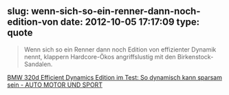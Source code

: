 slug: wenn-sich-so-ein-renner-dann-noch-edition-von
date: 2012-10-05 17:17:09
type: quote
---

> Wenn sich so ein Renner dann noch Edition von effizienter Dynamik nennt, klappern Hardcore-Ökos angriffslustig mit den Birkenstock-Sandalen.

[BMW 320d Efficient Dynamics Edition im Test: So dynamisch kann sparsam sein - AUTO MOTOR UND SPORT](http://www.auto-motor-und-sport.de/einzeltests/bmw-320d-efficient-dynamics-edition-im-test-so-dynamisch-kann-sparsam-sein-5641032.html)

